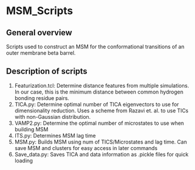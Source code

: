 # MSM_Scripts

## General overview

Scripts used to construct an MSM for the conformational transitions of an outer membrane beta barrel.


## Description of scripts

1. Featurization.tcl:  Determine distance features from multiple simulations. In our case, this is the minimum distance between common hydrogen bonding residue pairs.
2. TICA.py: Determine optimal number of TICA eigenvectors to use for dimensionality reduction. Uses a scheme from Razavi et. al. to use TICs with non-Gaussian distribution.
3. VAMP2.py: Determine the optimal number of microstates to use when building MSM
4. ITS.py: Determines MSM lag time
5. MSM.py: Builds MSM using num of TICS/Microstates and lag time. Can save MSM and clusters for easy access in later commands
6. Save_data.py: Saves TICA and data information as .pickle files for quick loading
